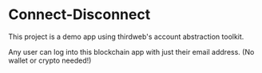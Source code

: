 # Connect-Disconnect

This project is a demo app using thirdweb's account abstraction toolkit.

Any user can log into this blockchain app with just their email address. (No wallet or crypto needed!)

